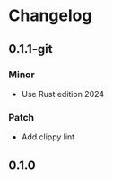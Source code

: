 # Changelog

## 0.1.1-git

### Minor

- Use Rust edition 2024

### Patch

- Add clippy lint

## 0.1.0

<!-- Increment to skip CHANGELOG.md test: 0 -->
